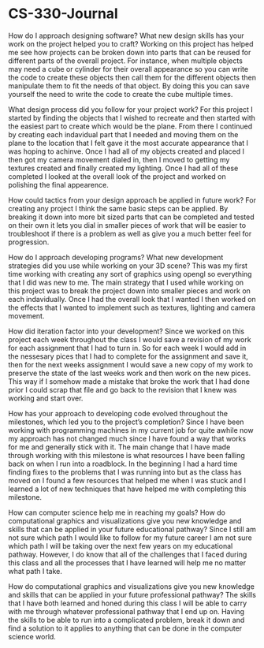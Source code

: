 # CS-330-Journal

How do I approach designing software?
  What new design skills has your work on the project helped you to craft?
    Working on this project has helped me see how projects can be broken down into parts that can be reused for different parts of the overall project.  For instance, when multiple objects may need a cube or cylinder for their overall appearance so you can write the code to create these objects then 
    call them for the different objects then manipulate them to fit the needs of that object.  By doing this you can save yourself the need to write the code to create the cube multiple times.
    
  What design process did you follow for your project work?
    For this project I started by finding the objects that I wished to recreate and then started with the easiest part to create which would be the plane.  From there I continued by creating each indavidual part that I needed and moving them on the plane to the location that I felt gave it the most accurate 
    appearance that I was hoping to achinve.  Once I had all of my objects created and placed I then got my camera movement dialed in, then I moved to getting my textures created and finally created my lighting.  Once I had all of these completed I looked at the overall look of the project and worked on polishing 
    the final appearence.
    
  How could tactics from your design approach be applied in future work?
    For creating any project I think the same basic steps can be applied.  By breaking it down into more bit sized parts that can be completed and tested on their own it lets you dial in smaller pieces of work that will be easier to troubleshoot if there is a problem as well as give you a much better 
    feel for progression.  

How do I approach developing programs?
  What new development strategies did you use while working on your 3D scene?
    This was my first time working with creating any sort of graphics using opengl so everything that I did was new to me.  The main strategy that I used while working on this project was to break the project down into smaller pieces and work on each indavidually.  Once I had the overall look that I wanted I then 
    worked on the effects that I wanted to implement such as textures, lighting and camera movement.
  
  How did iteration factor into your development?
    Since we worked on this project each week throughout the class I would save a revision of my work for each assignment that I had to turn in.  So for each week I would add in the nessesary pices that I had to complete for the assignment and save it, then for the next weeks assignment I would save a new copy
    of my work to preserve the state of the last weeks work and then work on the new pices.  This way if I somehow made a mistake that broke the work that I had done prior I could scrap that file and go back to the revision that I knew was working and start over.
    
  How has your approach to developing code evolved throughout the milestones, which led you to the project’s completion?
    Since I have been working with programming machines in my current job for quite awhile now my approach has not changed much since I have found a way that works for me and generally stick with it.  The main change that I have made through working with this milestone is what resources I have been falling back on 
    when I run into a roadblock.  In the beginning I had a hard time finding fixes to the problems that I was running into but as the class has moved on I found a few resources that helped me when I was stuck and I learned a lot of new techniques that have helped me with completing this milestone.

How can computer science help me in reaching my goals?
  How do computational graphics and visualizations give you new knowledge and skills that can be applied in your future educational pathway?
    Since I still am not sure which path I would like to follow for my future career I am not sure which path I will be taking over the next few years on my educational pathway.  However, I do know that all of the challenges that I faced during this class and all the processes that I have learned will help
    me no matter what path I take.  
    
  How do computational graphics and visualizations give you new knowledge and skills that can be applied in your future professional pathway?
    The skills that I have both learned and honed during this class I will be able to carry with me through whatever professional pathway that I end up on.  Having the skills to be able to run into a complicated problem, break it down and find a solution to it applies to anything that can be done in the computer
    science world.  
